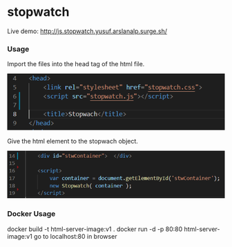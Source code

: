 # stopwatch

Live demo: http://js.stopwatch.yusuf.arslanalp.surge.sh/

### Usage
Import the files into the head tag of the html file.


<img src="imports.PNG" >

Give the html element to the stopwach object.


<img src="appendPNG.PNG" >


### Docker Usage
docker build -t html-server-image:v1 .
docker run -d -p 80:80 html-server-image:v1
go to localhost:80 in browser